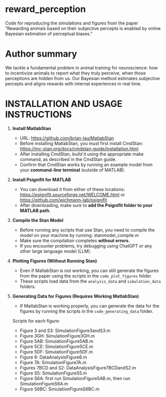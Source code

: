 # reward_perception
Code for reproducing the simulations and figures from the paper “Rewarding animals based on their subjective percepts is enabled by online Bayesian estimation of perceptual biases.”

# Author summary
We tackle a fundamental problem in animal training for neuroscience: how to incentivize animals to report what they truly perceive, when those perceptions are hidden from us. Our Bayesian method estimates subjective percepts and aligns rewards with internal experiences in real time.

INSTALLATION AND USAGE INSTRUCTIONS
===================================

1. **Install MatlabStan**
   - URL: https://github.com/brian-lau/MatlabStan
   - Before installing MatlabStan, you must first install CmdStan:
     https://mc-stan.org/docs/cmdstan-guide/installation.html
   - After installing CmdStan, *build* it using the appropriate make command, as described in the CmdStan guide.
   - Confirm that CmdStan works by running an example model from your **command-line terminal** (outside of MATLAB).

2. **Install Psignifit for MATLAB**
   - You can download it from either of these locations:
     https://psignifit.sourceforge.net/WELCOME.html
     or
     https://github.com/wichmann-lab/psignifit
   - After downloading, make sure to **add the Psignifit folder to your MATLAB path**.

3. **Compile the Stan Model**
   - Before running any scripts that use Stan, you need to compile the model on your machine by running:
     stanmodel_compile.m
   - Make sure the compilation completes **without errors**.
   - If you encounter problems, try debugging using ChatGPT or any other large language model (LLM).

4. **Plotting Figures (Without Running Stan)**
   - Even if MatlabStan is not working, you can still generate the figures from the paper using the scripts in the `code_plot_figures` folder.
   - These scripts load data from the `analysis_data` and `simulation_data` folders.

5. **Generating Data for Figures (Requires Working MatlabStan)**
   - If MatlabStan is working properly, you can generate the data for the figures by running the scripts in the `code_generating_data` folder.

   Scripts for each figure:

   - Figure 3 and S3: SimulationFigure3andS3.m
   - Figure 3GH: SimulationFigure3GH.m
   - Figure 5AB: SimulationFigure5AB.m
   - Figure 5CE: SimulationFigure5CE.m
   - Figure 5DF: SimulationFigure5DF.m
   - Figure 6: DataAnalysisFigure6.m
   - Figure 7A: SimulationFigure7A.m
   - Figures 7BCD and S2: DataAnalysisFigure7BCDandS2.m
   - Figure S5: SimulationFigureS5.m
   - Figure S6A: first run SimulationFigure5AB.m, then run SimulationFigureS6A.m
   - Figure S6BC: SimulationFigureS6BC.m

